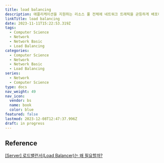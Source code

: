```yaml
---
title: load balancing
description: 애플리케이션을 지원하는 리소스 풀 전체에 네트워크 트래픽을 균등하게 배포하는 방법
linkTitle: load balancing
date: 2023-11-11T15:22:53.319Z
tags:
  - Computer Science
  - Network
  - Network Basic
  - Load Balancing
categories:
  - Computer Science
  - Network
  - Network Basic
  - Load Balancing
series:
  - Network
  - Computer Science
type: docs
nav_weight: 49
nav_icon:
  vendor: bs
  name: book
  color: blue
featured: false
lastmod: 2023-12-08T12:47:37.996Z
draft: in progress
---
```


## Reference

[[Server] 로드밸런서(Load Balancer)는 왜 필요할까?](https://kingofbackend.tistory.com/106)
